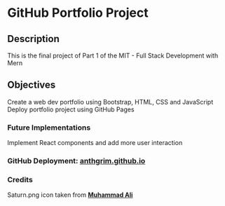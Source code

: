 # GitHub Portfolio Project

## Description

This is the final project of Part 1 of the MIT - Full Stack Development with Mern

## Objectives

Create a web dev portfolio using Bootstrap, HTML, CSS and JavaScript
Deploy portfolio project using GitHub Pages

### Future Implementations

Implement React components and add more user interaction

### GitHub Deployment: **[anthgrim.github.io](anthgrim.github.io)**

### Credits

Saturn.png icon taken from **[Muhammad Ali](https://www.flaticon.com/authors/muhammad-ali)**
